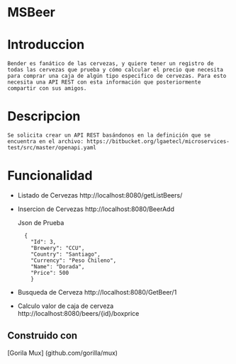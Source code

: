 # MSBeer

# Introduccion
    Bender es fanático de las cervezas, y quiere tener un registro de todas las cervezas que prueba y cómo calcular el precio que necesita para comprar una caja de algún tipo especifico de cervezas. Para esto necesita una API REST con esta información que posteriormente compartir con sus amigos.

# Descripcion
    Se solicita crear un API REST basándonos en la definición que se encuentra en el archivo: https://bitbucket.org/lgaetecl/microservices-test/src/master/openapi.yaml

# Funcionalidad
- Listado de Cervezas
    http://localhost:8080/getListBeers/

- Insercion de Cervezas 
    http://localhost:8080/BeerAdd

    Json de Prueba
    ```
      {
        "Id": 3,
        "Brewery": "CCU",
        "Country": "Santiago",
        "Currency": "Peso Chileno",
        "Name": "Dorada",
        "Price": 500
        }
    ```

- Busqueda de Cerveza
   http://localhost:8080/GetBeer/1
   
- Calculo valor de caja de cerveza
    http://localhost:8080/beers/{id}/boxprice


## Construido con
[Gorila Mux] (github.com/gorilla/mux)